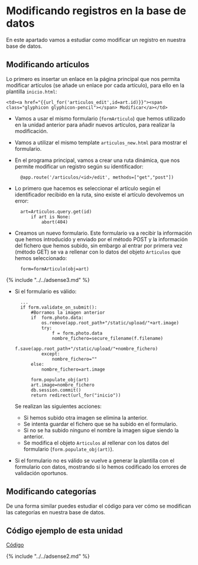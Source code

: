# Modificando registros en la base de datos

En este apartado vamos a estudiar como modificar un registro en nuestra base de datos.

## Modificando artículos

Lo primero es insertar un enlace en la página principal que nos permita modificar artículos (se añade un enlace por cada artículo), para ello en la plantilla `inicio.html`:

	<td><a href="{{url_for('articulos_edit',id=art.id)}}"><span class="glyphicon glyphicon-pencil"></span> Modificar</a></td>

* Vamos a usar el mismo formulario (`formArticulo`) que hemos utilizado en la unidad anterior para añadir nuevos artículos, para realizar la modificación.
* Vamos a utilizar el mismo template `articulos_new.html` para mostrar el formulario.
* En el programa principal, vamos a crear una ruta dinámica, que nos permite modificar un registro según su identificador:

		@app.route('/articulos/<id>/edit', methods=["get","post"])

* Lo primero que hacemos es seleccionar el artículo según el identificador recibido en la ruta, sino existe el artículo devolvemos un error:

		art=Articulos.query.get(id)
			if art is None:
				abort(404)

* Creamos un nuevo formulario. Este formulario va a recibir la información que hemos introducido y enviado por el método POST y la información del fichero que hemos subido, sin embargo al entrar por primera vez (método GET) se va a rellenar con lo datos del objeto `Articulos` que hemos seleccionado:

		form=formArticulo(obj=art)

{% include "../../adsense3.md" %}

* Si el formulario es válido:
		
		...
		if form.validate_on_submit():
			#Borramos la imagen anterior
			if  form.photo.data:
				os.remove(app.root_path+"/static/upload/"+art.image)
				try:
					f = form.photo.data
					nombre_fichero=secure_filename(f.filename)
					f.save(app.root_path+"/static/upload/"+nombre_fichero)
				except:
					nombre_fichero=""
			else:
				nombre_fichero=art.image
			
			form.populate_obj(art)
			art.image=nombre_fichero
			db.session.commit()
			return redirect(url_for("inicio"))

	Se realizan las siguientes acciones:

	* Si hemos subido otra imagen se elimina la anterior.
	* Se intenta guardar el fichero que se ha subido en el formulario.
	* Si no se ha subido ninguno el nombre la imagen sigue siendo la anterior.
	* Se modifica el objeto `Articulos` al rellenar con los datos del formulario (`form.populate_obj(art)`).
* Si el formulario no es válido se vuelve a generar la plantilla con el formulario con datos, mostrando si lo hemos codificado los errores de validación oportunos.

## Modificando categorías

De una forma similar puedes estudiar el código para ver cómo se modifican las categorías en nuestra base de datos.

## Código ejemplo de esta unidad

[Código](https://github.com/josedom24/curso_flask/tree/master/ejemplos/u25)

{% include "../../adsense2.md" %}